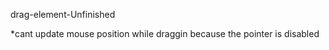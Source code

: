 drag-element-Unfinished

\*cant update mouse position while draggin because the pointer is disabled
